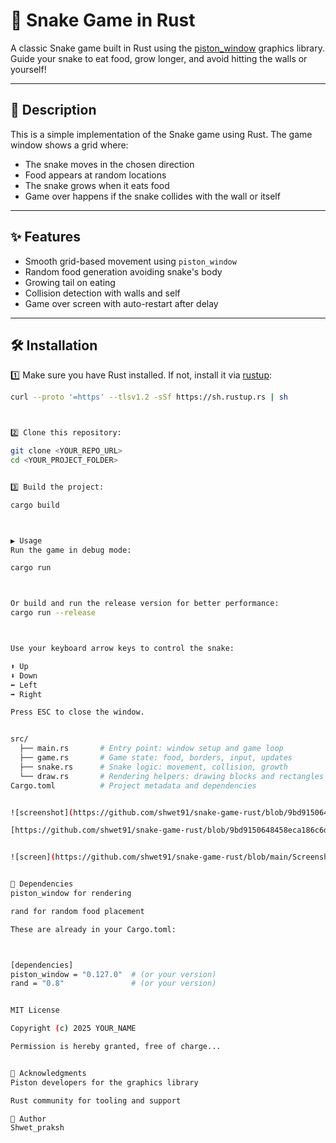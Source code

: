 # 🐍 Snake Game in Rust

A classic Snake game built in Rust using the [piston_window](https://docs.rs/piston_window/latest/piston_window/) graphics library. Guide your snake to eat food, grow longer, and avoid hitting the walls or yourself!

---

## 📜 Description

This is a simple implementation of the Snake game using Rust. The game window shows a grid where:
- The snake moves in the chosen direction
- Food appears at random locations
- The snake grows when it eats food
- Game over happens if the snake collides with the wall or itself

---

## ✨ Features

- Smooth grid-based movement using `piston_window`
- Random food generation avoiding snake's body
- Growing tail on eating
- Collision detection with walls and self
- Game over screen with auto-restart after delay

---

## 🛠️ Installation

1️⃣ Make sure you have Rust installed. If not, install it via [rustup](https://rustup.rs):

```bash
curl --proto '=https' --tlsv1.2 -sSf https://sh.rustup.rs | sh



2️⃣ Clone this repository:

git clone <YOUR_REPO_URL>
cd <YOUR_PROJECT_FOLDER>


3️⃣ Build the project:

cargo build



▶️ Usage
Run the game in debug mode:

cargo run



Or build and run the release version for better performance:
cargo run --release



Use your keyboard arrow keys to control the snake:

⬆️ Up
⬇️ Down
⬅️ Left
➡️ Right

Press ESC to close the window.


src/
  ├── main.rs       # Entry point: window setup and game loop
  ├── game.rs       # Game state: food, borders, input, updates
  ├── snake.rs      # Snake logic: movement, collision, growth
  └── draw.rs       # Rendering helpers: drawing blocks and rectangles
Cargo.toml          # Project metadata and dependencies


![screenshot](https://github.com/shwet91/snake-game-rust/blob/9bd9150648458eca186c6d502fa9597f7b330b86/Screenshot.png)

[https://github.com/shwet91/snake-game-rust/blob/9bd9150648458eca186c6d502fa9597f7b330b86/Screenshot.png](https://github.com/shwet91/snake-game-rust/blob/main/Screenshot.png?raw=true)


![screen](https://github.com/shwet91/snake-game-rust/blob/main/Screenshot.png?raw=true)


📜 Dependencies
piston_window for rendering

rand for random food placement

These are already in your Cargo.toml:



[dependencies]
piston_window = "0.127.0"  # (or your version)
rand = "0.8"               # (or your version)


MIT License

Copyright (c) 2025 YOUR_NAME

Permission is hereby granted, free of charge...


🙏 Acknowledgments
Piston developers for the graphics library

Rust community for tooling and support

🚀 Author
Shwet_praksh
